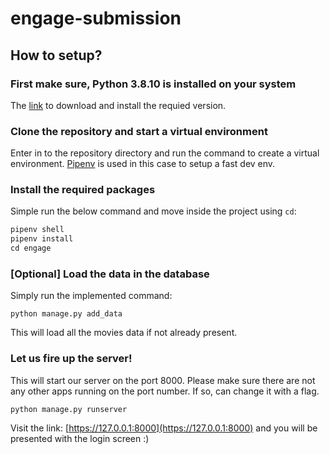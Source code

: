 # engage-submission


## How to setup?

### First make sure, Python 3.8.10 is installed on your system

The [link](https://www.python.org/downloads/release/python-3810/) to download and install the requied version.

### Clone the repository and start a virtual environment
Enter in to the repository directory and run the command to create a virtual environment. [Pipenv](https://pipenv.pypa.io/en/latest/) is used in this case to setup a fast dev env.

### Install the required packages
Simple run the below command and move inside the project using `cd`:
```c
pipenv shell
pipenv install
cd engage
```

### [Optional] Load the data in the database
Simply run the implemented command:
```
python manage.py add_data
```
This will load all the movies data if not already present.

### Let us fire up the server!
This will start our server on the port 8000. Please make sure there are not any other apps running on the port number. If so, can change it with a flag.
```
python manage.py runserver
```

Visit the link: [https://127.0.0.1:8000](https://127.0.0.1:8000) and you will be presented with the login screen :)

